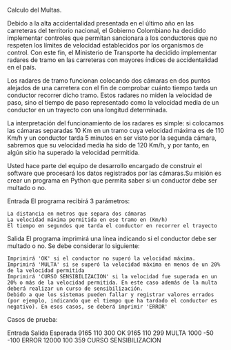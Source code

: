 Calculo del Multas.

Debido a la alta accidentalidad presentada en el último año en las carreteras del territorio nacional, el Gobierno Colombiano ha decidido implementar controles que permitan sancionara a los conductores que no respeten los límites de velocidad establecidos por los organismos de control. Con este fin, el Ministerio de Transporte ha decidido implementar radares de tramo en las carreteras con mayores índices de accidentalidad en el país.

Los radares de tramo funcionan colocando dos cámaras en dos puntos alejados de una carretera con el fin de comprobar cuánto tiempo tarda un conductor recorrer dicho tramo. Estos radares no miden la velocidad de paso, sino el tiempo de paso representado como la velocidad media de un conductor en un trayecto con una longitud determinada.

La interpretación del funcionamiento de los radares es simple: si colocamos las cámaras separadas 10 Km en un tramo cuya velocidad máxima es de 110 Km/h y un conductor tarda 5 minutos en ser visto por la segunda cámara, sabremos que su velocidad media ha sido de 120 Km/h, y por tanto, en algún sitio ha superado la velocidad permitida.

Usted hace parte del equipo de desarrollo encargado de construir el software que procesará los datos registrados por las cámaras.Su misión es crear un programa en Python que permita saber si un conductor debe ser multado o no.

Entrada	El programa recibirá 3 parámetros:

    La distancia en metros que separa dos cámaras
    La velocidad máxima permitida en ese tramo en (Km/h)
    El tiempo en segundos que tarda el conductor en recorrer el trayecto

Salida 	El programa imprimirá una línea indicando si el conductor debe ser multado o no. Se debe considerar lo siguiente:

    Imprimirá 'OK' si el conductor no superó la velocidad máxima.
    Imprimirá 'MULTA' si se superó la velocidad máxima en menos de un 20% de la velocidad permitida
    Imprimirá 'CURSO SENSIBILIZACION' si la velocidad fue superada en un 20% o más de la velocidad permitida. En este caso además de la multa deberá realizar un curso de sensibilización.
    Debido a que los sistemas pueden fallar y registrar valores errados (por ejemplo, indicando que el tiempo que ha tardado el conductor es negativo). En esos casos, se deberá imprimir 'ERROR'



Casos de prueba:

Entrada	Salida Esperada
9165 110 300	OK
9165 110 299	MULTA
1000 -50 -100	ERROR
12000 100 359	CURSO SENSIBILIZACION
